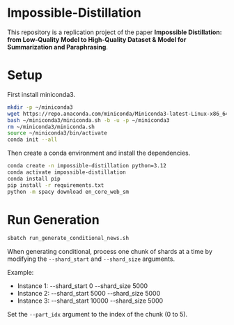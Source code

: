 # Impossible-Distillation

This repository is a replication project of the paper **Impossible Distillation: from Low-Quality Model to High-Quality Dataset & Model for Summarization and Paraphrasing**.

# Setup

First install miniconda3.

```bash
mkdir -p ~/miniconda3
wget https://repo.anaconda.com/miniconda/Miniconda3-latest-Linux-x86_64.sh -O ~/miniconda3/miniconda.sh
bash ~/miniconda3/miniconda.sh -b -u -p ~/miniconda3
rm ~/miniconda3/miniconda.sh
source ~/miniconda3/bin/activate
conda init --all
```

Then create a conda environment and install the dependencies.

```bash
conda create -n impossible-distillation python=3.12
conda activate impossible-distillation
conda install pip
pip install -r requirements.txt
python -m spacy download en_core_web_sm
```

# Run Generation

```bash
sbatch run_generate_conditional_news.sh
```

When generating conditional, process one chunk of shards at a time by modifying the `--shard_start` and `--shard_size` arguments.

Example:

- Instance 1: --shard_start 0 --shard_size 5000
- Instance 2: --shard_start 5000 --shard_size 5000
- Instance 3: --shard_start 10000 --shard_size 5000

Set the `--part_idx` argument to the index of the chunk (0 to 5).
